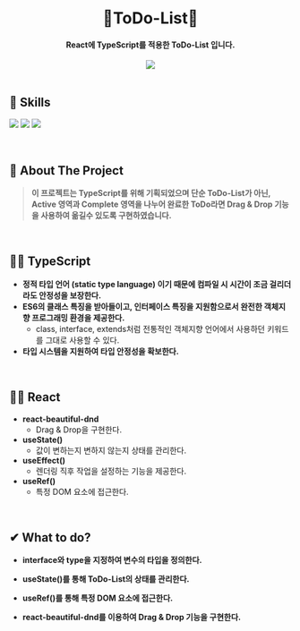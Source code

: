 <div align="center">
  <h1>📓ToDo-List📓</h1>
 <h4>React에 TypeScript를 적용한 ToDo-List 입니다.</h4>
  </div>
<div align="center">
  <img src="https://user-images.githubusercontent.com/83646986/151326394-0d6111ce-e6cb-4dfa-b4e3-f5474f973ad5.gif" />

</div>
<br>

## 💪 Skills
<img src="https://img.shields.io/badge/TypeScript-007ACC?style=for-the-badge&logo=typescript&logoColor=white"/> <img src="https://img.shields.io/badge/React-20232A?style=for-the-badge&logo=react&logoColor=61DAFB"/> <img src="https://img.shields.io/badge/CSS3-1572B6?style=for-the-badge&logo=css3&logoColor=white"/>

      
<br/>

## 📝 About The Project
> <b>이 프로젝트는 TypeScript를 위해 기획되었으며 단순 ToDo-List가 아닌, Active 영역과 Complete 영역을 나누어 완료한 ToDo라면 Drag & Drop 기능을 사용하여 옮길수 있도록 구현하였습니다.</b>

<br/>

## 👨‍💻 TypeScript
- <b>정적 타입 언어 (static type language) 이기 때문에 컴파일 시 시간이 조금 걸리더라도 안정성을 보장한다.</b>
- <b>ES6의 클래스 특징을 받아들이고, 인터페이스 특징을 지원함으로서 완전한 객체지향 프로그래밍 환경을 제공한다.</b>
  - class, interface, extends처럼 전통적인 객체지향 언어에서 사용하던 키워드를 그대로 사용할 수 있다.
- <b>타입 시스템을 지원하여 타입 안정성을 확보한다.</b>
<br/>
     
## 👨‍💻 React
- <b>react-beautiful-dnd</b>
  - Drag & Drop을 구현한다.
- <b>useState()</b>
  - 값이 변하는지 변하지 않는지 상태를 관리한다.
- <b>useEffect()</b>
  - 렌더링 직후 작업을 설정하는 기능을 제공한다.
- <b>useRef()</b>
  - 특정 DOM 요소에 접근한다.
<br/>

## ✔︎ What to do?

- <b>interface와 type을 지정하여 변수의 타입을 정의한다.</b>

- <b>useState()를 통해 ToDo-List의 상태를 관리한다.</b>

- <b>useRef()를 통해 특정 DOM 요소에 접근한다.</b>

- <b>react-beautiful-dnd를 이용하여 Drag & Drop 기능을 구현한다.</b>
